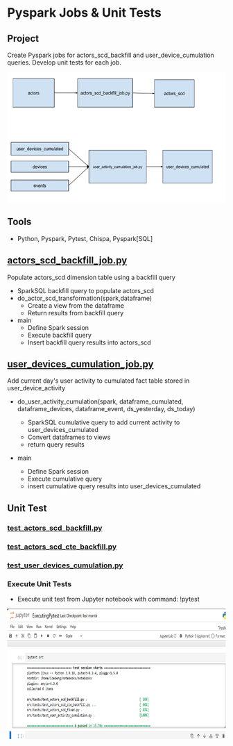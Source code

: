 # Pyspark Jobs & Unit Tests

## Project 
Create Pyspark jobs for actors_scd_backfill and user_device_cumulation queries. Develop unit tests for each job.

<img src="https://github.com/Sarah269/bug-free-octo-sniffle/blob/main/Spark%20Jobs%20%26%20Unit%20Tests/Pyspark_job_flow.png" height=300>

## Tools
- Python, Pyspark, Pytest, Chispa, Pyspark[SQL]

## [actors_scd_backfill_job.py](https://github.com/Sarah269/bug-free-octo-sniffle/blob/main/Spark%20Jobs%20%26%20Unit%20Tests/actors_scd_backfill_job.py)
<p>Populate actors_scd dimension table using a backfill query</p>

- SparkSQL backfill query to populate actors_scd
- do_actor_scd_transformation(spark,dataframe)
    - Create a view from the dataframe
    - Return results from backfill query
- main
    - Define Spark session
    - Execute backfill query
    - Insert backfill query results into actors_scd
 
## [user_devices_cumulation_job.py](https://github.com/Sarah269/bug-free-octo-sniffle/blob/main/Spark%20Jobs%20%26%20Unit%20Tests/user_activity_cumulation_job.py)
<p>Add current day's user activity to cumulated fact table stored in user_device_activity</p>

- do_user_activity_cumulation(spark, dataframe_cumulated, dataframe_devices, dataframe_event, ds_yesterday, ds_today)
  - SparkSQL cumulative query to add current activity to user_devices_cumulated
  - Convert dataframes to views
  - return query results

- main
  - Define Spark session
  - Execute cumulative query
  - insert cumulative query results into user_devices_cumulated

## Unit Test

### [test_actors_scd_backfill.py](https://github.com/Sarah269/bug-free-octo-sniffle/blob/main/Spark%20Jobs%20%26%20Unit%20Tests/test_actors_scd_backfill.py)


### [test_actors_scd_cte_backfill.py](https://github.com/Sarah269/bug-free-octo-sniffle/blob/main/Spark%20Jobs%20%26%20Unit%20Tests/test_actors_scd_cte_backfill.py)

### [test_user_devices_cumulation.py](https://github.com/Sarah269/bug-free-octo-sniffle/blob/main/Spark%20Jobs%20%26%20Unit%20Tests/test_user_activity_cumulation.py)

### Execute Unit Tests
- Execute unit test from Jupyter notebook with command: !pytest

<img src="https://github.com/Sarah269/bug-free-octo-sniffle/blob/main/Spark%20Jobs%20%26%20Unit%20Tests/pytest_results.png" height=300>

